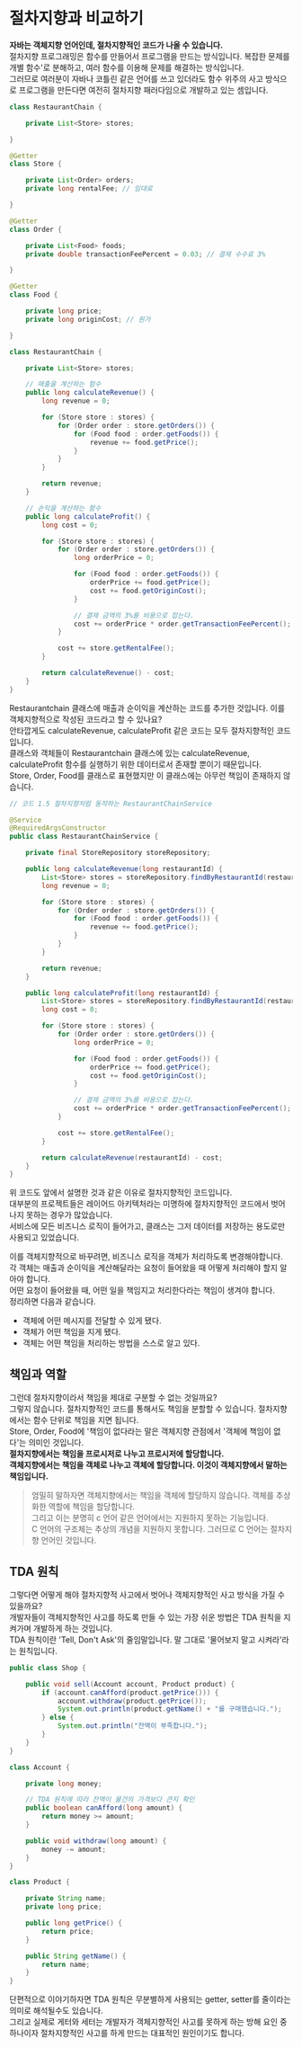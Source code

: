 # 절차지향과 비교하기

**자바는 객체지향 언어인데, 절차지향적인 코드가 나올 수 있습니다.**  
절차지향 프로그래밍은 함수를 만들어서 프로그램을 만드는 방식입니다. 복잡한 문제를 개별 함수'로 분해하고, 여러 함수를 이용해 문제를 해결하는 방식입니다.  
그러므로 여러분이 자바나 코틀린 같은 언어를 쓰고 있더라도 함수 위주의 사고 방식으로 프로그램을 만든다면 여전히 절차지향 패러다임으로 개발하고 있는 셈입니다.

```java
class RestaurantChain {

    private List<Store> stores;

}

@Getter
class Store {

    private List<Order> orders;
    private long rentalFee; // 임대료

}

@Getter
class Order {

    private List<Food> foods;
    private double transactionFeePercent = 0.03; // 결제 수수료 3%

}

@Getter
class Food {

    private long price;
    private long originCost; // 원가

}
```

```java
class RestaurantChain {

    private List<Store> stores;

    // 매출을 계산하는 함수
    public long calculateRevenue() {
        long revenue = 0;

        for (Store store : stores) {
            for (Order order : store.getOrders()) {
                for (Food food : order.getFoods()) {
                    revenue += food.getPrice();
                }
            }
        }

        return revenue;
    }

    // 손익을 계산하는 함수
    public long calculateProfit() {
        long cost = 0;

        for (Store store : stores) {
            for (Order order : store.getOrders()) {
                long orderPrice = 0;

                for (Food food : order.getFoods()) {
                    orderPrice += food.getPrice();
                    cost += food.getOriginCost();
                }

                // 결제 금액의 3%를 비용으로 잡는다.
                cost += orderPrice * order.getTransactionFeePercent();
            }

            cost += store.getRentalFee();
        }

        return calculateRevenue() - cost;
    }
}

```

Restaurantchain 클래스에 매출과 순이익을 계산하는 코드를 추가한 것입니다. 이를 객체지향적으로 작성된 코드라고 할 수 있나요?  
안타깝게도 calculateRevenue, calculateProfit 같은 코드는 모두 절차지향적인 코드입니다.  
클래스와 객체들이 Restaurantchain 클래스에 있는 calculateRevenue, calculateProfit 함수를 실행하기 위한 데이터로서 존재할 뿐이기 때문입니다.  
Store, Order, Food를 클래스로 표현했지만 이 클래스에는 아무런 책임이 존재하지 않습니다.  

```java
// 코드 1.5 절차지향처럼 동작하는 RestaurantChainService

@Service
@RequiredArgsConstructor
public class RestaurantChainService {

    private final StoreRepository storeRepository;

    public long calculateRevenue(long restaurantId) {
        List<Store> stores = storeRepository.findByRestaurantId(restaurantId);
        long revenue = 0;

        for (Store store : stores) {
            for (Order order : store.getOrders()) {
                for (Food food : order.getFoods()) {
                    revenue += food.getPrice();
                }
            }
        }

        return revenue;
    }

    public long calculateProfit(long restaurantId) {
        List<Store> stores = storeRepository.findByRestaurantId(restaurantId);
        long cost = 0;

        for (Store store : stores) {
            for (Order order : store.getOrders()) {
                long orderPrice = 0;

                for (Food food : order.getFoods()) {
                    orderPrice += food.getPrice();
                    cost += food.getOriginCost();
                }

                // 결제 금액의 3%를 비용으로 잡는다.
                cost += orderPrice * order.getTransactionFeePercent();
            }

            cost += store.getRentalFee();
        }

        return calculateRevenue(restaurantId) - cost;
    }
}
```

위 코드도 앞에서 설명한 것과 같은 이유로 절차지향적인 코드입니다.  
대부분의 프로젝트들은 레이어드 아키텍처라는 미명하에 절차지향적인 코드에서 벗어나지 못하는 경우가 많았습니다.  
서비스에 모든 비즈니스 로직이 들어가고, 클래스는 그저 데이터를 저장하는 용도로만 사용되고 있었습니다.

이를 객체지향적으로 바꾸려면, 비즈니스 로직을 객체가 처리하도록 변경해야합니다.  
각 객체는 매출과 순이익을 계산해달라는 요청이 들어왔을 때 어떻게 처리해야 할지 알아야 합니다.  
어떤 요청이 들어왔을 때, 어떤 일을 책임지고 처리한다라는 책임이 생겨야 합니다.  
정리하면 다음과 같습니다.

- 객체에 어떤 메시지를 전달할 수 있게 됐다.
- 객체가 어떤 책임을 지게 됐다.
- 객체는 어떤 책임을 처리하는 방법을 스스로 알고 있다.


## 책임과 역할

그런데 절차지향이라서 책임을 제대로 구분할 수 없는 것일까요?  
그렇지 않습니다. 절차지향적인 코드를 통해서도 책임을 분할할 수 있습니다. 절차지향에서는 함수 단위로 책임을 지면 됩니다.  
Store, Order, Food에 '책임이 없다라는 말은 객체지향 관점에서 '객체에 책임이 없다'는 의미인 것입니다.  
**절차지향에서는 책임을 프로시저로 나누고 프로시저에 할당합니다.**  
**객체지향에서는 책임을 객체로 나누고 객체에 할당합니다. 이것이 객체지향에서 말하는 책임입니다.**

> 엄밀히 말하자면 객체지향에서는 책임을 객체에 할당하지 않습니다. 객체를 추상화한 역할에 책임을 할당합니다.  
>  그리고 이는 분명히 c 언어 같은 언어에서는 지원하지 못하는 기능입니다.  
> C 언어의 구조체는 추상의 개념을 지원하지 못합니다. 그러므로 C 언어는 절차지향 언어인 것입니다.

## TDA 원칙

그렇다면 어떻게 해야 절차지향적 사고에서 벗어나 객체지향적인 사고 방식을 가질 수 있을까요?  
개발자들이 객체지향적인 사고를 하도록 만들 수 있는 가장 쉬운 방법은 TDA 원칙을 지켜가며 개발하게 하는 것입니다.  
TDA 원칙이란 'Tell, Don't Ask'의 줄임말입니다. 말 그대로 '물어보지 말고 시켜라'라는 원칙입니다.

```java
public class Shop {

    public void sell(Account account, Product product) {
        if (account.canAfford(product.getPrice())) {
            account.withdraw(product.getPrice());
            System.out.println(product.getName() + "를 구매했습니다.");
        } else {
            System.out.println("잔액이 부족합니다.");
        }
    }
}

class Account {

    private long money;

    // TDA 원칙에 따라 잔액이 물건의 가격보다 큰지 확인
    public boolean canAfford(long amount) {
        return money >= amount;
    }

    public void withdraw(long amount) {
        money -= amount;
    }
}

class Product {

    private String name;
    private long price;

    public long getPrice() {
        return price;
    }

    public String getName() {
        return name;
    }
}
```

단편적으로 이야기하자면 TDA 원칙은 무분별하게 사용되는 getter, setter를 줄이라는 의미로 해석될수도 있습니다.  
그리고 실제로 게터와 세터는 개발자가 객체지향적인 사고를 못하게 하는 방해 요인 중 하나이자 절차지향적인 사고를 하게 만드는 대표적인 원인이기도 합니다.





















